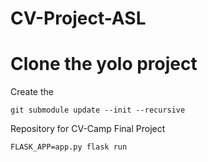 # CV-Project-ASL
# Clone the yolo project

Create the
```
git submodule update --init --recursive
```
Repository for CV-Camp Final Project

```
FLASK_APP=app.py flask run
```

